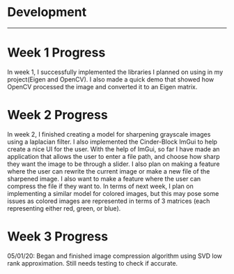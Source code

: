 # Development

---

# Week 1 Progress
In week 1, I successfully implemented the libraries I planned on using in my project(Eigen and OpenCV). I also made a quick demo that showed how OpenCV processed the image and converted it to an Eigen matrix. 

# Week 2 Progress
In week 2, I finished creating a model for sharpening grayscale images using a laplacian filter. I also implemented the Cinder-Block ImGui to help create a nice UI for the user. With the help of ImGui, so far I have made an application that allows the user to enter a file path, and choose how sharp they want the image to be through a slider. I also plan on making a feature where the user can rewrite the current image or make a new file of the sharpened image. I also want to make a feature where the user can compress the file if they want to. In terms of next week, I plan on implementing a similar model for colored images, but this may pose some issues as colored images are represented in terms of 3 matrices (each representing either red, green, or blue).

# Week 3 Progress
05/01/20: Began and finished image compression algorithm using SVD low rank approximation. Still needs testing to check if accurate.
